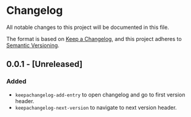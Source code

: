 # Changelog

All notable changes to this project will be documented in this file.

The format is based on [Keep a Changelog](https://keepachangelog.com/en/1.1.0/),
and this project adheres to [Semantic Versioning](https://semver.org/spec/v2.0.0.html).

## 0.0.1 - [Unreleased]

### Added
- `keepachangelog-add-entry` to open changelog and go to first version header.
- `keepachangelog-next-version` to navigate to next version header.
